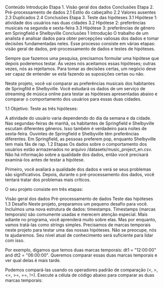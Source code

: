 Conteúdo 
Introdução
Etapa 1. Visão geral dos dados
Conclusões
Etapa 2. Pré-processamento de dados
2.1 Estilo do cabeçalho
2.2 Valores ausentes
2.3 Duplicados
2.4 Conclusões
Etapa 3. Teste das hipóteses
3.1 Hipótese 1: atividade dos usuários nas duas cidades
3.2 Hipótese 2: preferências musicais na segunda e sexta-feira
3.3 Hipótese 3: preferências de gênero em Springfield e Shelbyville
Conclusões
1  Introdução 
O trabalho de um analista é analisar dados para obter percepções valiosas dos dados e tomar decisões fundamentadas neles. Esse processo consiste em várias etapas: visão geral de dados, pré-processamento de dados e testes de hipóteses.

Sempre que fazemos uma pesquisa, precisamos formular uma hipótese que depois poderemos testar. Às vezes nós aceitamos essas hipóteses; outras vezes, nós as rejeitamos. Para tomar as decisões certas, um negócio deve ser capaz de entender se está fazendo as suposições certas ou não.

Neste projeto, você vai comparar as preferências musicais dos habitantes de Springfild e Shelbyville. Você estudará os dados de um serviço de streaming de música online para testar as hipóteses apresentadas abaixo e comparar o comportamento dos usuários para essas duas cidades.

1.1  Objetivo:
Teste as três hipóteses:

A atividade do usuário varia dependendo do dia da semana e da cidade.
Nas segundas-feiras de manhã, os habitantes de Springfield e Shelbyville escutam diferentes gêneros. Isso também é verdadeiro para noites de sexta-feira.
Ouvintes de Springfield e Shelbyville têm preferências diferentes. Em Springfield, as pessoas preferem pop, enquanto Shelbyville tem mais fãs de rap.
1.2  Etapas
Os dados sobre o comportamento dos usuários estão armazenados no arquivo /datasets/music_project_en.csv. Não há informação sobre a qualidade dos dados, então você precisará examiná-los antes de testar a hipótese.

Primeiro, você avaliará a qualidade dos dados e verá se seus problemas são significativos. Depois, durante o pré-processamento dos dados, você tentará tratar dos problemas mais críticos.

O seu projeto consiste em três etapas:

Visão geral dos dados
Pré-processamento de dados
Teste das hipóteses
1.3  Desafio
Neste projeto, preparamos um pequeno desafio para você. Incluímos uma nova estrutura de dados: timestamps. Timestamps (marcas temporais) são comumente usadas e merecem atenção especial. Mais adiante no programa, você aprenderá muito sobre elas. Mas por enquanto, vamos tratá-las como strings simples. Precisamos de marcas temporais neste projeto para testar uma das nossas hipóteses. Não se preocupe, nós te ajudaremos. Seu nível atual de conhecimento será suficiente para lidar com isso.

Por exemplo, digamos que temos duas marcas temporais: dt1 = "12:00:00" and dt2 = "06:00:00". Queremos comparar essas duas marcas temporais e ver qual delas é mais tarde.

Podemos compará-las usando os operadores padrão de comparação (<, >, <=, >=, ==, !=). Execute a célula de código abaixo para comparar as duas marcas temporais:
